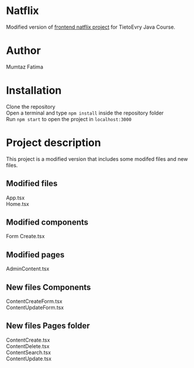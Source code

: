 # Natflix

Modified version of [frontend natflix project](https://github.com/mumtaz1000/Natflix-frontend.git) for TietoEvry Java Course.

# Author 
Mumtaz Fatima

# Installation
 Clone the repository<br />
 Open a terminal and type `npm install` inside the repository folder<br />
 Run `npm start` to open the project in `localhost:3000`<br />

# Project description
This project is a modified version that includes some modifed files and new files. 

## Modified files
App.tsx<br />
Home.tsx

## Modified components
Form Create.tsx

## Modified pages
AdminContent.tsx

## New files Components
ContentCreateForm.tsx<br />
ContentUpdateForm.tsx

## New files Pages folder
ContentCreate.tsx<br />
ContentDelete.tsx<br />
ContentSearch.tsx<br />
ContentUpdate.tsx



